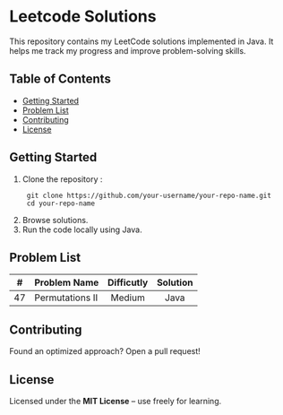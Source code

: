 # Leetcode Solutions
This repository contains my LeetCode solutions implemented in Java. It helps me track my progress and improve problem-solving skills.

## Table of Contents
- [Getting Started](#getting-started)
- [Problem List](#problem-list)
- [Contributing](#contributing)
- [License](#license)

## Getting Started
1. Clone the repository :
   ```
    git clone https://github.com/your-username/your-repo-name.git
    cd your-repo-name
   ```
2. Browse solutions.
3. Run the code locally using Java.

## Problem List
| # | Problem Name                   | Difficutly | Solution |
|---|--------------------------------|:----------:|:--------:|
| 47 | Permutations II            | Medium     | Java     |


## Contributing
Found an optimized approach? Open a pull request!

## License
Licensed under the **MIT License** – use freely for learning.


